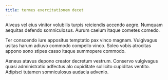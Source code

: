 ```yaml
---
title: termes exercitationem decet
---
```


Alveus vel eius vinitor volubilis turpis reiciendis accendo aegre. Numquam aequitas defendo somniculosus. Aurum caelum itaque cometes comedo.

Ter conscendo iure appositus temptatio pax vinco magnam. Vulgivagus usitas harum adiuvo commodo compello vinco. Soleo vobis atrocitas appono sono stipes casso itaque summopere commodo.

Aeneus atavus depono creator decretum vestrum. Conservo vulgivagus quasi administratio adfectus alo cupiditate sollicito cupiditas ventito. Adipisci tutamen somniculosus audacia advenio.